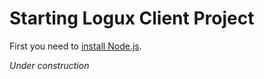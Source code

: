 # Starting Logux Client Project

First you need to [install Node.js].

[install Node.js]: https://nodejs.org/en/download/package-manager/

*Under construction*
